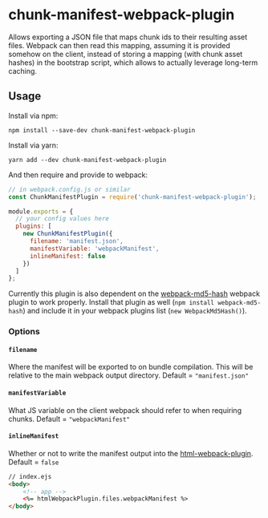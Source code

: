 # chunk-manifest-webpack-plugin

Allows exporting a JSON file that maps chunk ids to their resulting asset files. Webpack can then read this mapping, assuming it is provided somehow on the client, instead of storing a mapping (with chunk asset hashes) in the bootstrap script, which allows to actually leverage long-term caching.

## Usage

Install via npm:

```shell
npm install --save-dev chunk-manifest-webpack-plugin
```

Install via yarn:

```shell
yarn add --dev chunk-manifest-webpack-plugin
```

And then require and provide to webpack:

```javascript
// in webpack.config.js or similar
const ChunkManifestPlugin = require('chunk-manifest-webpack-plugin');

module.exports = {
  // your config values here
  plugins: [
    new ChunkManifestPlugin({
      filename: 'manifest.json',
      manifestVariable: 'webpackManifest',
      inlineManifest: false
    })
  ]
};
```

Currently this plugin is also dependent on the [webpack-md5-hash](https://github.com/erm0l0v/webpack-md5-hash) webpack plugin to work properly. Install that plugin as well (`npm install webpack-md5-hash`) and include it in your webpack plugins list (`new WebpackMd5Hash()`).

### Options

#### `filename`

Where the manifest will be exported to on bundle compilation. This will be relative to the main webpack output directory. Default = `"manifest.json"`

#### `manifestVariable`

What JS variable on the client webpack should refer to when requiring chunks. Default = `"webpackManifest"`

#### `inlineManifest`

Whether or not to write the manifest output into the [html-webpack-plugin](https://github.com/ampedandwired/html-webpack-plugin). Default = `false`

```html
// index.ejs
<body>
    <!-- app -->
    <%= htmlWebpackPlugin.files.webpackManifest %>
</body>
```